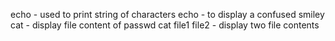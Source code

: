 echo - used to print string of characters
echo - to display a confused smiley
cat - display file content of passwd
cat file1 file2 - display two file contents 

